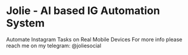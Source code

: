 # Jolie - AI based IG Automation System
 Automate Instagram Tasks on Real Mobile Devices
 For more info please reach me on my telegram: @joliesocial
